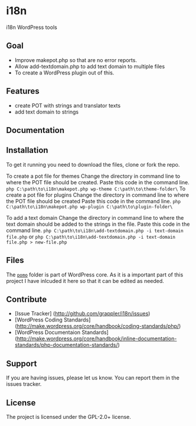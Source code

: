 i18n
====

i18n WordPress tools

Goal
--------

- Improve makepot.php so that are no error reports.
- Allow add-textdomain.php to add text domain to multiple files
- To create a WordPress plugin out of this.

Features
--------

- create POT with strings and translator texts
- add text domain to strings

Documentation
-------------

Installation
------------

To get it running you need to download the files, clone or fork the repo.

To create a pot file for themes
Change the directory in command line to where the POT file should be created.
Paste this code in the command line.
```php C:\path\to\i18n\makepot.php wp-theme C:\path\to\theme-folder\```
To create a pot file for plugins
Change the directory in command line to where the POT file should be created
Paste this code in the command line.
```php C:\path\to\i18n\makepot.php wp-plugin C:\path\to\plugin-folder\```

To add a text domain
Change the directory in command line to where the text domain should be added to the strings in the file.
Paste this code in the command line.
```php C:\path\to\i18n\add-textdomain.php -i text-domain file.php```
or
```php C:\path\to\i18n\add-textdomain.php -i text-domain file.php > new-file.php```

Files
-----

The [`pomo`](https://github.com/WordPress/WordPress/tree/master/wp-includes/pomo) folder is part of WordPress core. As it is a important part of this project I have inlcuded it here so that it can be edited as needed.

Contribute
----------

- [Issue Tracker] (http://github.com/grappler/i18n/issues)
- [WordPress Coding Standards] (http://make.wordpress.org/core/handbook/coding-standards/php/)
- [WordPress Documentaion Standards] (http://make.wordpress.org/core/handbook/inline-documentation-standards/php-documentation-standards/)

Support
-------

If you are having issues, please let us know.
You can report them in the issues tracker.

License
-------

The project is licensed under the GPL-2.0+ license.